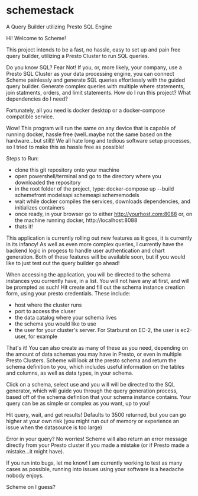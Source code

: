 # schemestack
A Query Builder utilizing Presto SQL Engine

Hi! Welcome to Scheme!

This project intends to be a fast, no hassle, easy to set up and pain free query builder, utilizing a Presto Cluster to run SQL queries.

Do you know SQL? Fear Not! If you, or, more likely, your company, use a Presto SQL Cluster as your data processing engine, you can
connect Scheme painlessly and generate SQL queries effortlessly with the guided query builder. Generate complex queries with multiple
where statements, join statments, orders, and limit statements.
How do I run this project? What dependencies do I need?

Fortunately, all you need is docker desktop or a docker-compose compatible service.

Wow! This program will run the same on any device that is capable of running docker, hassle free (well..maybe not the same based on the hardware...but still)! We all hate long and tedious software
setup processes, so I tried to make this as hassle free as possible!

Steps to Run:
  - clone this git repository onto your machine
  - open powershell/terminal and go to the directory where you downloaded the repository
  - in the root folder of the project, type: docker-compose up --build schemefront modelsapi schemeapi schememodels
  - wait while docker compiles the services, downloads dependencies, and initializes containers
  - once ready, in your browser go to either http://yourhost.com:8088 or, on the machine running docker, http://localhost:8088
  - thats it!

This application is currently rolling out new features as it goes, it is currently in its infancy! As well as even more complex queries,
I currently have the backend logic in progess to handle user authentication and chart generation. Both of these features will be
available soon, but if you would like to just test out the query builder go ahead!

When accessing the application, you will be directed to the schema instances you currently have, in a list. You will not have any at first, and will be prompted as such! Hit create and fill out the schema instance creation form, using your presto credentials. These include:
  - host where the cluster runs
  - port to access the cluser
  - the data catalog where your schema lives
  - the schema you would like to use
  - the user for your cluster's server. For Starburst on EC-2, the user is ec2-user, for example

That's it! You can also create as many of these as you need, depending on the amount of data schemas you may have in Presto, or even in multiple Presto Clusters. Scheme will look at the presto schema and return the schema definition to you, which includes useful information on the tables and columns, as well as data types, in your schema.

Click on a schema, select use and you will will be directed to the SQL generator, which will guide you through the query generation process, based off of the schema defintion that your schema instance contains. Your query can be as simple or complex as you want, up to you!

Hit query, wait, and get results! Defaults to 3500 returned, but you can go higher at your own risk (you might run out of memory or experience an issue when the datasource is too large)

Error in your query? No worries! Scheme will also return an error message directly from your Presto cluster if you made a mistake (or if Presto made a mistake...it might have).

If you run into bugs, let me know! I am currently working to test as many cases as possible, running into issues using your software is a headache nobody enjoys.

Scheme on I guess?
